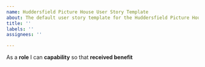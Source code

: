```yaml
---
name: Huddersfield Picture House User Story Template
about: The default user story template for the Huddersfield Picture House site
title: ''
labels: ''
assignees: ''

---
```


As a **role** I can **capability** so that **received benefit**
